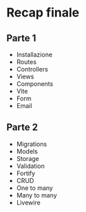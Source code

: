 # Recap finale 

## Parte 1

- Installazione
- Routes
- Controllers
- Views
- Components
- Vite
- Form
- Email

## Parte 2

- Migrations 
- Models
- Storage
- Validation
- Fortify
- CRUD
- One to many
- Many to many
- Livewire
